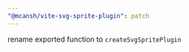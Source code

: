 ```yaml
---
"@mcansh/vite-svg-sprite-plugin": patch
---
```


rename exported function to `createSvgSpritePlugin`
